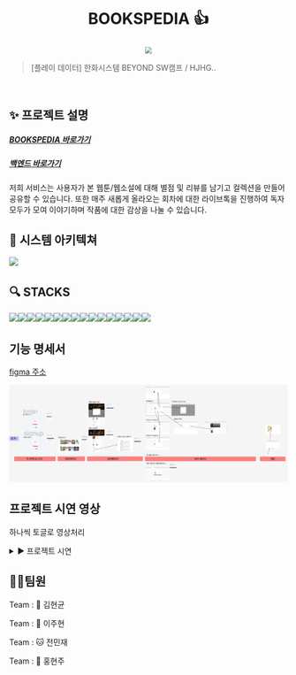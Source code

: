 <h1 align="center"> BOOKSPEDIA 👍</h1>

<div align="center">
  <img src="https://github.com/beyond-sw-camp/be02-2nd-hjhgteam-book/assets/96675421/c31829c1-8b9c-48e2-892e-f4dd7b92a6a1"  style="zoom:76%;" align="center"/>
</div>

> [플레이 데이터] 한화시스템 BEYOND SW캠프 / HJHG..

<br>

## ✨ 프로젝트 설명

<h5><a href="http://www.bookspedia.kro.kr">BOOKSPEDIA 바로가기</a></h5>
<h5><a href="https://github.com/beyond-sw-camp/be02-2nd-hjhgteam-book">백엔드 바로가기</a></h5>

저희 서비스는 사용자가 본 웹툰/웹소설에 대해 별점 및 리뷰를 남기고 컬렉션을 만들어 공유할 수 있습니다.
또한 매주 새롭게 올라오는 회차에 대한 라이브톡을 진행하여 독자 모두가 모여 이야기하며 작품에 대한 감상을 나눌 수 있습니다.

## 📌 시스템 아키텍쳐

<img src = "https://github.com/beyond-sw-camp/be02-3rd-hjhgteam-book/assets/96675421/5154024b-0311-4e33-97fc-153409d0b84b">

## 🔍 STACKS

<img src="https://img.shields.io/badge/html5-E34F26?style=for-the-badge&logo=html5&logoColor=white"><img src="https://img.shields.io/badge/css-1572B6?style=for-the-badge&logo=css3&logoColor=white"><img src="https://img.shields.io/badge/javascript-F7DF1E?style=for-the-badge&logo=javascript&logoColor=black"><img src="https://img.shields.io/badge/vue.js-4FC08D?style=for-the-badge&logo=vue.js&logoColor=white"><img src="https://img.shields.io/badge/bootstrap-7952B3?style=for-the-badge&logo=bootstrap&logoColor=white"><img src="https://img.shields.io/badge/fontawesome-339AF0?style=for-the-badge&logo=fontawesome&logoColor=white"><img src="https://img.shields.io/badge/github-181717?style=for-the-badge&logo=github&logoColor=white"><img src="https://img.shields.io/badge/git-F05032?style=for-the-badge&logo=git&logoColor=white"><img src="https://img.shields.io/badge/Ununtu-E334f1?style=for-the-badge&logo=Ubuntu&logoColor=white"><img src="https://img.shields.io/badge/nginx-e8f717?style=for-the-badge&logo=nginx&logoColor=white"><img src="https://img.shields.io/badge/Pinia-7952B3?style=for-the-badge&logo=Pinia&logoColor=white"><img src="https://img.shields.io/badge/MySQL-ff1ffE?style=for-the-badge&logo=MySQL&logoColor=white"><img src="https://img.shields.io/badge/Amazon AWS-112F26?style=for-the-badge&logo=AmazonAWS&logoColor=white"><img src="https://img.shields.io/badge/Amazon S3-E34F26?style=for-the-badge&logo=Amazon S3&logoColor=white"><img src="https://img.shields.io/badge/Amazon%20EC2-E1120?style=for-the-badge&logo=Amazon%20EC2&logoColor=white"><img src="https://img.shields.io/badge/vue%20router-15ffB6?style=for-the-badge&logo=&logoColor=white">

## 기능 명세서

[figma 주소](https://www.figma.com/file/1dumt0bPpq0bd4EnRjJQ38/BOOKSPEDIA-%EA%B8%B0%EB%8A%A5-%EC%A0%95%EC%9D%98%EC%84%9C-%26-%ED%99%94%EB%A9%B4-%EC%84%A4%EA%B3%84%EC%84%9C?type=design&node-id=0-1&mode=design&t=b7Xl4VmXvo3g0DxN-0)

<img src="./src/assets/figmaREADME.PNG
">

## 프로젝트 시연 영상

하나씩 토글로 영상처리

<details>
  <summary> ▶ 프로젝트 시연</summary>

  <details>
    <summary> - 회원가입 </summary>

### 회원가입

<img src = "./src/assets/signup.gif" width="1000" height="400">

  </details>
  <details>
    <summary> - 로그인 & 로그아웃 </summary>

### 로그인 & 로그아웃

<img src = "./src/assets/login_logout.gif" width="1000" height="400">

  </details>
  <details>
    <summary> - 마이페이지 </summary>

### 마이페이지

  <img src = https://github.com/beyond-sw-camp/be02-3rd-hjhgteam-book/assets/148953522/3a1e3499-814c-4dfc-8dec-993e38a00366 width="600" height="400">

  </details>
</details>

## 🤼‍♂️팀원

Team : 🐯 김현균

Team : 🐺 이주현

Team : 🐱 전민재

Team : 🦁 홍현주

##
